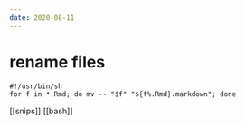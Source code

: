 ```yaml
---
date: 2020-08-11
---
```


# rename files

	#!/usr/bin/sh
	for f in *.Rmd; do mv -- "$f" "${f%.Rmd}.markdown"; done

[[snips]]
[[bash]]
